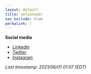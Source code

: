 ```yaml
---
layout: default
title: nelsonspbr
nav_exclude: true
permalink: /
---
```


**Social media**

- <a href="https://www.linkedin.com/in/nelsonspbr" target="_blank">Linkedin</a>
- <a href="https://twitter.com/nmimurag" target="_blank">Twitter</a></li>
- <a href="https://www.instagram.com/nmimurag" target="_blank">Instagram</a>

_Last timestamp: 2021/06/01 01:07 (EDT)_
